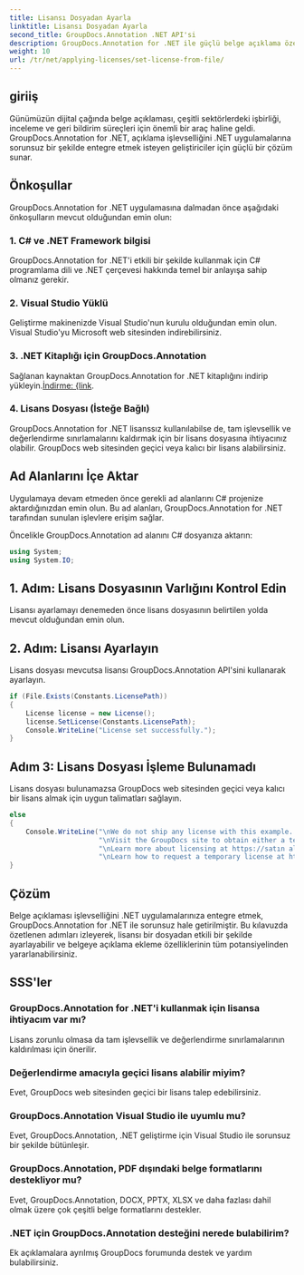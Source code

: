 ```yaml
---
title: Lisansı Dosyadan Ayarla
linktitle: Lisansı Dosyadan Ayarla
second_title: GroupDocs.Annotation .NET API'si
description: GroupDocs.Annotation for .NET ile güçlü belge açıklama özelliklerini .NET uygulamalarınıza sorunsuz bir şekilde entegre edin.
weight: 10
url: /tr/net/applying-licenses/set-license-from-file/
---
```

## giriiş
Günümüzün dijital çağında belge açıklaması, çeşitli sektörlerdeki işbirliği, inceleme ve geri bildirim süreçleri için önemli bir araç haline geldi. GroupDocs.Annotation for .NET, açıklama işlevselliğini .NET uygulamalarına sorunsuz bir şekilde entegre etmek isteyen geliştiriciler için güçlü bir çözüm sunar.
## Önkoşullar
GroupDocs.Annotation for .NET uygulamasına dalmadan önce aşağıdaki önkoşulların mevcut olduğundan emin olun:
### 1. C# ve .NET Framework bilgisi
GroupDocs.Annotation for .NET'i etkili bir şekilde kullanmak için C# programlama dili ve .NET çerçevesi hakkında temel bir anlayışa sahip olmanız gerekir.
### 2. Visual Studio Yüklü
Geliştirme makinenizde Visual Studio'nun kurulu olduğundan emin olun. Visual Studio'yu Microsoft web sitesinden indirebilirsiniz.
### 3. .NET Kitaplığı için GroupDocs.Annotation
 Sağlanan kaynaktan GroupDocs.Annotation for .NET kitaplığını indirip yükleyin.[İndirme: {link](https://releases.groupdocs.com/annotation/net/).
### 4. Lisans Dosyası (İsteğe Bağlı)
GroupDocs.Annotation for .NET lisanssız kullanılabilse de, tam işlevsellik ve değerlendirme sınırlamalarını kaldırmak için bir lisans dosyasına ihtiyacınız olabilir. GroupDocs web sitesinden geçici veya kalıcı bir lisans alabilirsiniz.

## Ad Alanlarını İçe Aktar
Uygulamaya devam etmeden önce gerekli ad alanlarını C# projenize aktardığınızdan emin olun. Bu ad alanları, GroupDocs.Annotation for .NET tarafından sunulan işlevlere erişim sağlar.

Öncelikle GroupDocs.Annotation ad alanını C# dosyanıza aktarın:
```csharp
using System;
using System.IO;
```
## 1. Adım: Lisans Dosyasının Varlığını Kontrol Edin
Lisansı ayarlamayı denemeden önce lisans dosyasının belirtilen yolda mevcut olduğundan emin olun.
## 2. Adım: Lisansı Ayarlayın
Lisans dosyası mevcutsa lisansı GroupDocs.Annotation API'sini kullanarak ayarlayın.
```csharp
if (File.Exists(Constants.LicensePath))
{
    License license = new License();
    license.SetLicense(Constants.LicensePath);
    Console.WriteLine("License set successfully.");
}
```
## Adım 3: Lisans Dosyası İşleme Bulunamadı
Lisans dosyası bulunamazsa GroupDocs web sitesinden geçici veya kalıcı bir lisans almak için uygun talimatları sağlayın.
```csharp
else
{
    Console.WriteLine("\nWe do not ship any license with this example. " +
                      "\nVisit the GroupDocs site to obtain either a temporary or permanent license. " +
                      "\nLearn more about licensing at https://satın alma.groupdocs.com/faqs/licensing. " +
                      "\nLearn how to request a temporary license at https://satın alma.groupdocs.com/temporary-license.");
}
```

## Çözüm
Belge açıklaması işlevselliğini .NET uygulamalarınıza entegre etmek, GroupDocs.Annotation for .NET ile sorunsuz hale getirilmiştir. Bu kılavuzda özetlenen adımları izleyerek, lisansı bir dosyadan etkili bir şekilde ayarlayabilir ve belgeye açıklama ekleme özelliklerinin tüm potansiyelinden yararlanabilirsiniz.
## SSS'ler
### GroupDocs.Annotation for .NET'i kullanmak için lisansa ihtiyacım var mı?
Lisans zorunlu olmasa da tam işlevsellik ve değerlendirme sınırlamalarının kaldırılması için önerilir.
### Değerlendirme amacıyla geçici lisans alabilir miyim?
Evet, GroupDocs web sitesinden geçici bir lisans talep edebilirsiniz.
### GroupDocs.Annotation Visual Studio ile uyumlu mu?
Evet, GroupDocs.Annotation, .NET geliştirme için Visual Studio ile sorunsuz bir şekilde bütünleşir.
### GroupDocs.Annotation, PDF dışındaki belge formatlarını destekliyor mu?
Evet, GroupDocs.Annotation, DOCX, PPTX, XLSX ve daha fazlası dahil olmak üzere çok çeşitli belge formatlarını destekler.
### .NET için GroupDocs.Annotation desteğini nerede bulabilirim?
Ek açıklamalara ayrılmış GroupDocs forumunda destek ve yardım bulabilirsiniz.